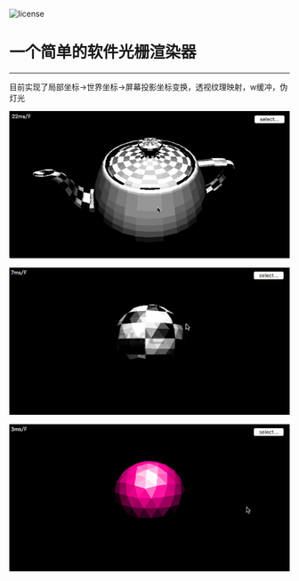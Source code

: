 ![license](https://img.shields.io/badge/license-WTFPL-brightgreen.svg)
# 一个简单的软件光栅渲染器

***

目前实现了局部坐标->世界坐标->屏幕投影坐标变换，透视纹理映射，w缓冲，伪灯光

![rendering0](./arts/rendering_0.gif)

![rendering_1](./arts/rendering_1.gif)

![rendering_2](./arts/rendering_2.gif)

